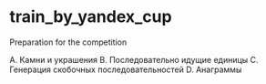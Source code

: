 # train_by_yandex_cup
Preparation for the competition

A. Камни и украшения
B. Последовательно идущие единицы
C. Генерация скобочных последовательностей
D. Анаграммы
